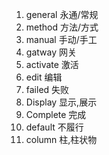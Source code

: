 1. general        永通/常规
2. method       方法/方式
3. manual        手动/手工
4. gatway        网关
5. activate       激活
6. edit             编辑
7. failed          失败
8. Display       显示,展示
9. Complete   完成
10. default      不履行
11. column    柱,柱状物